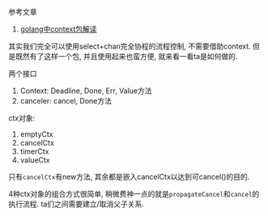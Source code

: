 参考文章

1. [golang中context包解读](http://www.01happy.com/golang-context-reading/)

其实我们完全可以使用select+chan完全协程的流程控制, 不需要借助context. 但是既然有了这样一个包, 并且使用起来也蛮方便, 就来看一看ta是如何做的.

两个接口

1. Context: Deadline, Done, Err, Value方法
2. canceler: cancel, Done方法

ctx对象:

1. emptyCtx
2. cancelCtx
3. timerCtx
4. valueCtx

只有`cancelCtx`有new方法, 其余都是嵌入cancelCtx以达到可cancel()的目的.

4种ctx对象的组合方式很简单, 稍微费神一点的就是`propagateCancel`和`cancel`的执行流程. ta们之间需要建立/取消父子关系.
